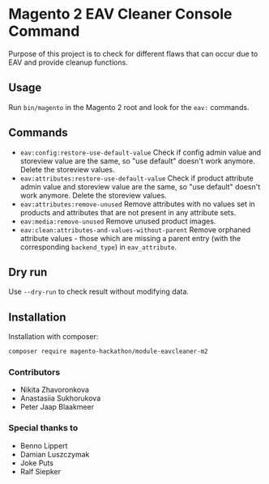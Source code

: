 # Magento 2 EAV Cleaner Console Command

Purpose of this project is to check for different flaws that can occur due to EAV and provide cleanup functions.

## Usage

Run `bin/magento` in the Magento 2 root and look for the `eav:` commands.

## Commands

* `eav:config:restore-use-default-value` Check if config admin value and storeview value are the same, so "use default" doesn't work anymore. Delete the storeview values.
* `eav:attributes:restore-use-default-value` Check if product attribute admin value and storeview value are the same, so "use default" doesn't work anymore. Delete the storeview values.
* `eav:attributes:remove-unused` Remove attributes with no values set in products and attributes that are not present in any attribute sets.
* `eav:media:remove-unused` Remove unused product images.
* `eav:clean:attributes-and-values-without-parent` Remove orphaned attribute values - those which are missing a parent entry (with the corresponding `backend_type`) in `eav_attribute`.

## Dry run
Use `--dry-run` to check result without modifying data.

## Installation
Installation with composer:

```bash
composer require magento-hackathon/module-eavcleaner-m2
```

### Contributors
- Nikita Zhavoronkova
- Anastasiia Sukhorukova
- Peter Jaap Blaakmeer

### Special thanks to
- Benno Lippert
- Damian Luszczymak
- Joke Puts
- Ralf Siepker
